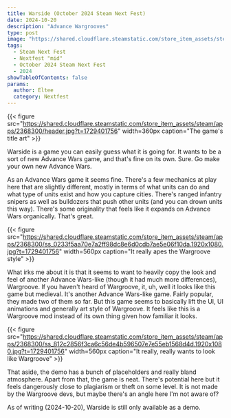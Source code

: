 ```yaml
---
title: Warside (October 2024 Steam Next Fest)
date: 2024-10-20
description: "Advance Wargrooves"
type: post
image: "https://shared.cloudflare.steamstatic.com/store_item_assets/steam/apps/2368300/header.jpg?t=1729401756"
tags:
  - Steam Next Fest
  - Nextfest "mid"
  - October 2024 Steam Next Fest
  - 2024
showTableOfContents: false
params:
  author: Eltee
  category: Nextfest
---
```


{{< figure src="https://shared.cloudflare.steamstatic.com/store_item_assets/steam/apps/2368300/header.jpg?t=1729401756" width=360px caption="The game's title art" >}}

Warside is a game you can easily guess what it is going for. It wants to be a sort of new Advance Wars game, and that's fine on its own. Sure. Go make your own new Advance Wars.

As an Advance Wars game it seems fine. There's a few mechanics at play here that are slightly different, mostly in terms of what units can do and what type of units exist and how you capture cities. There's ranged infantry snipers as well as bulldozers that push other units (and you can drown units this way). There's some originality that feels like it expands on Advance Wars organically. That's great.

{{< figure src="https://shared.cloudflare.steamstatic.com/store_item_assets/steam/apps/2368300/ss_0233f5aa70e7a2ff98dc8e6d0cdb7ae5e06f10da.1920x1080.jpg?t=1729401756" width=560px caption="It really apes the Wargroove style" >}}

What irks me about it is that it seems to want to heavily copy the look and feel of another Advance Wars-like (though it had much more differences), Wargroove. If you haven't heard of Wargroove, it, uh, well it looks like this game but medieval. It's another Advance Wars-like game. Fairly popular, they made two of them so far. But this game seems to basically lift the UI, UI animations and generally art style of Wargroove. It feels like this is a Wargroove mod instead of its own thing given how familiar it looks.

{{< figure src="https://shared.cloudflare.steamstatic.com/store_item_assets/steam/apps/2368300/ss_812c2856f3ca6c56de4b596507e7e55eb1568d4d.1920x1080.jpg?t=1729401756" width=560px caption="It really, really wants to look like Wargroove" >}}

That aside, the demo has a bunch of placeholders and really bland atmosphere. Apart from that, the game is neat. There's potential here but it feels dangerously close to plagiarism or theft on some level. It is not made by the Wargroove devs, but maybe there's an angle here I'm not aware of?

As of writing (2024-10-20), Warside is still only available as a demo.